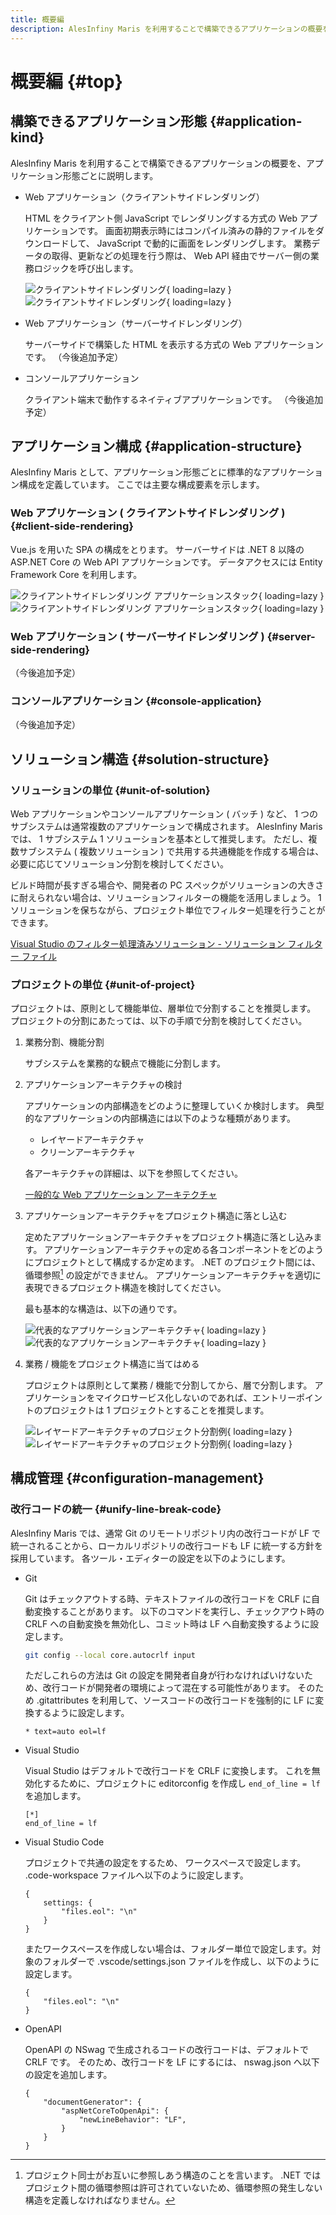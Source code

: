 ```yaml
---
title: 概要編
description: AlesInfiny Maris を利用することで構築できるアプリケーションの概要を、アプリケーション形態ごとに説明します。
---
```


# 概要編 {#top}

## 構築できるアプリケーション形態 {#application-kind}

AlesInfiny Maris を利用することで構築できるアプリケーションの概要を、アプリケーション形態ごとに説明します。

- Web アプリケーション（クライアントサイドレンダリング）

    HTML をクライアント側 JavaScript でレンダリングする方式の Web アプリケーションです。
    画面初期表示時にはコンパイル済みの静的ファイルをダウンロードして、 JavaScript で動的に画面をレンダリングします。
    業務データの取得、更新などの処理を行う際は、 Web API 経由でサーバー側の業務ロジックを呼び出します。

    ![クライアントサイドレンダリング](../../images/app-architecture/overview/client-side-rendering-light.png#only-light){ loading=lazy }
    ![クライアントサイドレンダリング](../../images/app-architecture/overview/client-side-rendering-dark.png#only-dark){ loading=lazy }

- Web アプリケーション（サーバーサイドレンダリング）

    サーバーサイドで構築した HTML を表示する方式の Web アプリケーションです。
    （今後追加予定）

- コンソールアプリケーション

    クライアント端末で動作するネイティブアプリケーションです。
    （今後追加予定）
  
## アプリケーション構成 {#application-structure}

AlesInfiny Maris として、アプリケーション形態ごとに標準的なアプリケーション構成を定義しています。
ここでは主要な構成要素を示します。
<!-- （CSR編など、アプリケーション種別ごとのアーキテクチャ解説ができたら右記の文を差しこむ。）詳細はアプリケーション種別ごとの詳細ページ、および、サンプルアプリケーションを参照してください。 -->

### Web アプリケーション ( クライアントサイドレンダリング ) {#client-side-rendering}

Vue.js を用いた SPA の構成をとります。
サーバーサイドは .NET 8 以降の ASP.NET Core の Web API アプリケーションです。
データアクセスには Entity Framework Core を利用します。

![クライアントサイドレンダリング アプリケーションスタック](../../images/app-architecture/overview/client-side-rendering-maris-light.png#only-light){ loading=lazy }
![クライアントサイドレンダリング アプリケーションスタック](../../images/app-architecture/overview/client-side-rendering-maris-dark.png#only-dark){ loading=lazy }

### Web アプリケーション ( サーバーサイドレンダリング ) {#server-side-rendering}

（今後追加予定）

### コンソールアプリケーション {#console-application}

（今後追加予定）

## ソリューション構造 {#solution-structure}

### ソリューションの単位 {#unit-of-solution}

Web アプリケーションやコンソールアプリケーション ( バッチ ) など、 1 つのサブシステムは通常複数のアプリケーションで構成されます。
AlesInfiny Maris では、 1 サブシステム 1 ソリューションを基本として推奨します。
ただし、複数サブシステム ( 複数ソリューション ) で共用する共通機能を作成する場合は、必要に応じてソリューション分割を検討してください。

ビルド時間が長すぎる場合や、開発者の PC スペックがソリューションの大きさに耐えられない場合は、ソリューションフィルターの機能を活用しましょう。
1 ソリューションを保ちながら、プロジェクト単位でフィルター処理を行うことができます。

[Visual Studio のフィルター処理済みソリューション - ソリューション フィルター ファイル](https://learn.microsoft.com/ja-jp/visualstudio/ide/filtered-solutions#solution-filter-files)

### プロジェクトの単位 {#unit-of-project}

プロジェクトは、原則として機能単位、層単位で分割することを推奨します。
プロジェクトの分割にあたっては、以下の手順で分割を検討してください。

1. 業務分割、機能分割

    サブシステムを業務的な観点で機能に分割します。

1. アプリケーションアーキテクチャの検討

    アプリケーションの内部構造をどのように整理していくか検討します。
    典型的なアプリケーションの内部構造には以下のような種類があります。

    - レイヤードアーキテクチャ
    - クリーンアーキテクチャ

    各アーキテクチャの詳細は、以下を参照してください。

    [一般的な Web アプリケーション アーキテクチャ](https://learn.microsoft.com/ja-jp/dotnet/architecture/modern-web-apps-azure/common-web-application-architectures)

1. アプリケーションアーキテクチャをプロジェクト構造に落とし込む

    定めたアプリケーションアーキテクチャをプロジェクト構造に落とし込みます。
    アプリケーションアーキテクチャの定める各コンポーネントをどのようにプロジェクトとして構成するか定めます。
    .NET のプロジェクト間には、循環参照[^1] の設定ができません。
    アプリケーションアーキテクチャを適切に表現できるプロジェクト構造を検討してください。

    最も基本的な構造は、以下の通りです。

    ![代表的なアプリケーションアーキテクチャ](../../images/app-architecture/overview/application-architecture-light.png#only-light){ loading=lazy }
    ![代表的なアプリケーションアーキテクチャ](../../images/app-architecture/overview/application-architecture-dark.png#only-dark){ loading=lazy }

1. 業務 / 機能をプロジェクト構造に当てはめる

    プロジェクトは原則として業務 / 機能で分割してから、層で分割します。
    アプリケーションをマイクロサービス化しないのであれば、エントリーポイントのプロジェクトは 1 プロジェクトとすることを推奨します。

    ![レイヤードアーキテクチャのプロジェクト分割例](../../images/app-architecture/overview/application-architecture-and-functions-light.png#only-light){ loading=lazy }
    ![レイヤードアーキテクチャのプロジェクト分割例](../../images/app-architecture/overview/application-architecture-and-functions-dark.png#only-dark){ loading=lazy }

[^1]:
    プロジェクト同士がお互いに参照しあう構造のことを言います。
    .NET ではプロジェクト間の循環参照は許可されていないため、循環参照の発生しない構造を定義しなければなりません。

## 構成管理 {#configuration-management}

### 改行コードの統一 {#unify-line-break-code}

AlesInfiny Maris では、通常 Git のリモートリポジトリ内の改行コードが LF で統一されることから、ローカルリポジトリの改行コードも LF に統一する方針を採用しています。
各ツール・エディターの設定を以下のようにします。

- Git

    Git はチェックアウトする時、テキストファイルの改行コードを CRLF に自動変換することがあります。
    以下のコマンドを実行し、チェックアウト時の CRLF への自動変換を無効化し、コミット時は LF へ自動変換するように設定します。

    ```bash
    git config --local core.autocrlf input
    ```

    ただしこれらの方法は Git の設定を開発者自身が行わなければいけないため、改行コードが開発者の環境によって混在する可能性があります。
    そのため .gitattributes を利用して、ソースコードの改行コードを強制的に LF に変換するように設定します。

    ```text title=.gitattributes
    * text=auto eol=lf
    ```

- Visual Studio

    Visual Studio はデフォルトで改行コードを CRLF に変換します。
    これを無効化するために、プロジェクトに editorconfig を作成し `end_of_line = lf` を追加します。

    ```text title=.editorconfig
    [*]
    end_of_line = lf
    ```

- Visual Studio Code

    プロジェクトで共通の設定をするため、 ワークスペースで設定します。 .code-workspace ファイルへ以下のように設定します。

    ```text title=.code-workspace
    {
        settings: {
            "files.eol": "\n"
        }
    }
    ```

    またワークスペースを作成しない場合は、フォルダー単位で設定します。対象のフォルダーで .vscode/settings.json ファイルを作成し、以下のように設定します。

    ```text title=.vscode/settings.json
    {
        "files.eol": "\n"
    }
    ```

- OpenAPI

    OpenAPI の NSwag で生成されるコードの改行コードは、デフォルトで CRLF です。
    そのため、改行コードを LF にするには、 nswag.json へ以下の設定を追加します。

    ```text title=nswag.json
    {
        "documentGenerator": {
            "aspNetCoreToOpenApi": {
                "newLineBehavior": "LF",
            }
        }
    }
    ```
